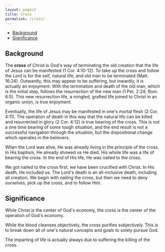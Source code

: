 ```yaml
---
layout: pagev2
title: Cross
permalink: /cross/
---
```

- [Background](#background)
- [Significance](#significance)

## Background

The **cross** of Christ is God's way of terminating the old creation that the life of Jesus can be manifested (1 Cor. 4:10-12). To take up the cross and follow the Lord is for the self, natural life, and old man to be terminated (Matt. 16:24). Outwardly, this may appear to be suffering, but inwardly, it is actually an enjoyment. With the termination and death of the old man, which is the initial step, follows the resurrection of the new man (1 Pet. 2:24; Rom. 6:5). This new resurrection life, a mingled, grafted life joined to Christ in an organic union, is true enjoyment. 

Eventually, the life of Jesus may be manifested in one's mortal flesh (2 Cor. 4:11). The operation of death in this way that the natural life can be killed and resurrected in glory (2 Cor. 4:12) is true bearing of the cross. This is not a one time bearing of some tough situation, and the end result is not a successful navigation through the situation, but the dispositional change which operates in the believers.   

When the Lord was alive, He was already living in the principle of the cross. In His baptism, He already showed us He died. His whole life was a life of bearing the cross. In the end of His life, He was nailed to the cross. 

We got nailed to the cross first, we have been crucified with Christ. In His death, He included us. The Lord's death is an all-inclusive death, including all creation. We begin with nailing the cross, but then we need to deny ourselves, pick up the cross, and to follow Him.

## Significance

While Christ is the center of God's economy, the cross is the center of the operation of God's economy. 

While the blood cleanses objectively, the cross purifies subjectively. This is to break down all of one's natural concepts and goals to solely pursue God. 

The imparting of life is actually always due to suffering the killing of the cross.
